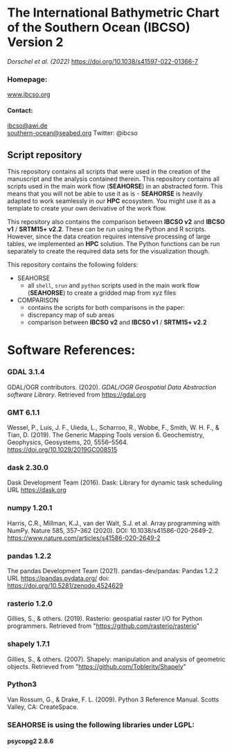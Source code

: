 # The International Bathymetric Chart of the Southern Ocean (IBCSO) Version 2
*Dorschel et al. (2022)*
https://doi.org/10.1038/s41597-022-01366-7

### Homepage:
www.ibcso.org

#### Contact:
ibcso@awi.de  
southern-ocean@seabed.org
Twitter: @ibcso

## Script repository
This repository contains all scripts that were used in the creation of the manuscript and the analysis contained therein. This repository contains all scripts   used in the main work flow (**SEAHORSE**) in an abstracted form. This means that you will not be able to use it as is - **SEAHORSE** is heavily adapted to work seamlessly in our **HPC** ecosystem. You might use it as a template to create your own derivative of the work flow. 

This repository also contains the comparison between **IBCSO v2** and **IBCSO v1** / **SRTM15+ v2.2**. These can be run using the Python and R scripts. However, since the data creation requires intensive processing of large tables, we implemented an **HPC** solution. The Python functions can be run separately to create the required data sets for the visualization though.

This repository contains the following folders:

   - SEAHORSE
     - all `shell`, `srun` and `python` scripts used in the main work flow (**SEAHORSE**) to create a gridded map from xyz files
   - COMPARISON
     - contains the scripts for both comparisons in the paper:
     - discrepancy map of sub areas
     - comparison between **IBCSO v2** and **IBCSO v1** / **SRTM15+ v2.2**

# Software References:
### GDAL 3.1.4
GDAL/OGR contributors. (2020). *GDAL/OGR Geospatial Data Abstraction software Library*. Retrieved from https://gdal.org

### GMT 6.1.1
Wessel, P., Luis, J. F., Uieda, L., Scharroo, R., Wobbe, F., Smith, W. H. F., & Tian, D. (2019). The Generic Mapping Tools version 6. Geochemistry, Geophysics, Geosystems, 20, 5556–5564. https://doi.org/10.1029/2019GC008515

### dask 2.30.0
Dask Development Team (2016). Dask: Library for dynamic task scheduling
URL https://dask.org

### numpy 1.20.1
Harris, C.R., Millman, K.J., van der Walt, S.J. et al. Array programming with NumPy. Nature 585, 357–362 (2020). DOI: 10.1038/s41586-020-2649-2. https://www.nature.com/articles/s41586-020-2649-2

### pandas 1.2.2
The pandas Development Team (2021). pandas-dev/pandas: Pandas 1.2.2
URL https://pandas.pydata.org/ doi: https://doi.org/10.5281/zenodo.4524629

### rasterio 1.2.0
Gillies, S., & others. (2019). Rasterio: geospatial raster I/O for Python programmers. Retrieved from "https://github.com/rasterio/rasterio"

### shapely 1.7.1
Gillies, S., & others. (2007). Shapely: manipulation and analysis of geometric objects. Retrieved from "https://github.com/Toblerity/Shapely"

### Python3
Van Rossum, G., & Drake, F. L. (2009). Python 3 Reference Manual. Scotts Valley, CA: CreateSpace.

### SEAHORSE is using the following libraries under LGPL:
#### psycopg2 2.8.6
